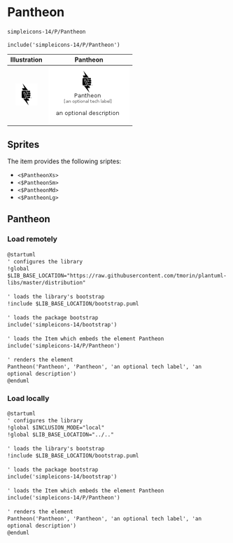 # Pantheon


```text
simpleicons-14/P/Pantheon
```

```text
include('simpleicons-14/P/Pantheon')
```



| Illustration | Pantheon |
| :---: | :---: |
| ![illustration for Illustration](../../simpleicons-14/P/Pantheon.png) | ![illustration for Pantheon](../../simpleicons-14/P/Pantheon.Local.png) |



## Sprites
The item provides the following sriptes:

- `<$PantheonXs>`
- `<$PantheonSm>`
- `<$PantheonMd>`
- `<$PantheonLg>`





## Pantheon

### Load remotely
```plantuml
@startuml
' configures the library
!global $LIB_BASE_LOCATION="https://raw.githubusercontent.com/tmorin/plantuml-libs/master/distribution"

' loads the library's bootstrap
!include $LIB_BASE_LOCATION/bootstrap.puml

' loads the package bootstrap
include('simpleicons-14/bootstrap')

' loads the Item which embeds the element Pantheon
include('simpleicons-14/P/Pantheon')

' renders the element
Pantheon('Pantheon', 'Pantheon', 'an optional tech label', 'an optional description')
@enduml
```

### Load locally
```plantuml
@startuml
' configures the library
!global $INCLUSION_MODE="local"
!global $LIB_BASE_LOCATION="../.."

' loads the library's bootstrap
!include $LIB_BASE_LOCATION/bootstrap.puml

' loads the package bootstrap
include('simpleicons-14/bootstrap')

' loads the Item which embeds the element Pantheon
include('simpleicons-14/P/Pantheon')

' renders the element
Pantheon('Pantheon', 'Pantheon', 'an optional tech label', 'an optional description')
@enduml
```

